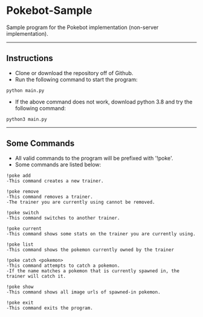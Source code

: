# Pokebot-Sample
Sample program for the Pokebot implementation (non-server implementation).

---

## Instructions
* Clone or download the repository off of Github.
* Run the following command to start the program:

```
python main.py
```

* If the above command does not work, download python 3.8 and try the following command:

```
python3 main.py
```

---

## Some Commands

* All valid commands to the program will be prefixed with '!poke'. 
* Some commands are listed below:

```
!poke add
-This command creates a new trainer.

!poke remove
-This command removes a trainer.
-The trainer you are currently using cannot be removed.

!poke switch
-This command switches to another trainer.

!poke current
-This command shows some stats on the trainer you are currently using.

!poke list
-This command shows the pokemon currently owned by the trainer

!poke catch <pokemon>
-This command attempts to catch a pokemon.
-If the name matches a pokemon that is currently spawned in, the trainer will catch it.

!poke show
-This command shows all image urls of spawned-in pokemon.

!poke exit
-This command exits the program.
```